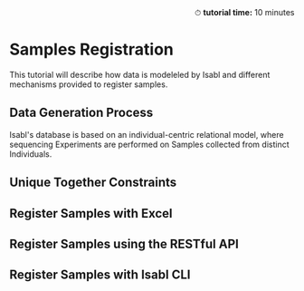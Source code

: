 <div style="text-align: right"> ⏱ <b>tutorial time:</b> 10 minutes</div>

# Samples Registration

This tutorial will describe how data is modeleled by Isabl and different mechanisms provided to register samples.

## Data Generation Process

Isabl's database is based on an individual-centric relational model, where sequencing Experiments are performed on Samples collected from distinct Individuals.

## Unique Together Constraints

## Register Samples with Excel

## Register Samples using the RESTful API

## Register Samples with Isabl CLI
